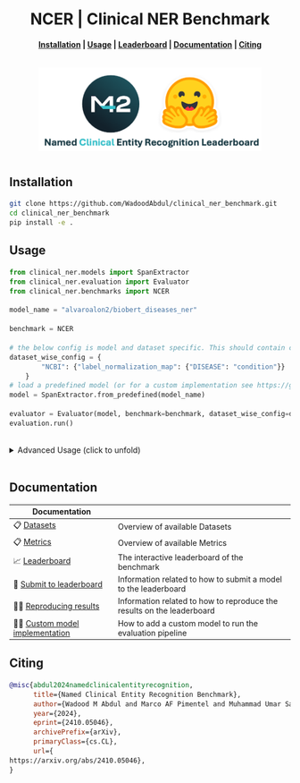 <h1 align="center">NCER | Clinical NER Benchmark</h1>

<!-- <p align="center">
    <a href="https://github.com/embeddings-benchmark/mteb/releases">
        <img alt="GitHub release" src="https://img.shields.io/github/release/embeddings-benchmark/mteb.svg">
    </a>
    <a href="https://arxiv.org/abs/2210.07316">
        <img alt="GitHub release" src="https://img.shields.io/badge/arXiv-2305.14251-b31b1b.svg">
    </a>
    <a href="https://github.com/embeddings-benchmark/mteb/blob/master/LICENSE">
        <img alt="License" src="https://img.shields.io/github/license/embeddings-benchmark/mteb.svg?color=green">
    </a>
    <a href="https://pepy.tech/project/mteb">
        <img alt="Downloads" src="https://static.pepy.tech/personalized-badge/mteb?period=total&units=international_system&left_color=grey&right_color=orange&left_text=Downloads">
    </a>
</p> -->

<h4 align="center">
    <p>
        <a href="#installation">Installation</a> |
        <a href="#usage">Usage</a> |
        <a href="https://huggingface.co/spaces/m42-health/clinical_ner_leaderboard">Leaderboard</a> |
        <a href="#documentation">Documentation</a> |
        <a href="#citing">Citing</a>
    <p>
</h4>

<h3 align="center">
    <a href="https://huggingface.co/spaces/m42-health/clinical_ner_leaderboard"><img style="float: middle; padding: 10px 10px 10px 10px;" width="400"src="./docs/assets/logo.png" /></a>
</h3>


## Installation

```bash
git clone https://github.com/WadoodAbdul/clinical_ner_benchmark.git
cd clinical_ner_benchmark
pip install -e .
```

## Usage



```python
from clinical_ner.models import SpanExtractor
from clinical_ner.evaluation import Evaluator
from clinical_ner.benchmarks import NCER

model_name = "alvaroalon2/biobert_diseases_ner"

benchmark = NCER 

# the below config is model and dataset specific. This should contain config for all datasets in the loaded benchmark
dataset_wise_config = {
        "NCBI": {"label_normalization_map": {"DISEASE": "condition"}}
    }
# load a predefined model (or for a custom implementation see https://github.com/WadoodAbdul/clinical_ner_benchmark/blob/master/docs/custom_model_implementation.md)
model = SpanExtractor.from_predefined(model_name)

evaluator = Evaluator(model, benchmark=benchmark, dataset_wise_config=dataset_wise_config)
evaluation.run()
```


<br /> 

<details>
  <summary> Advanced Usage (click to unfold) </summary>


## Advanced Usage


### Using a custom model

Models should be inherited from the `GenericSpanExtractor` or `SpanExtractor` abstract classes.

```python
from clinical_ner.models import GenericSpanExtractor
from clinical_ner.models.span_dataclasses import NERSpans

class MyCustomModel(GenericSpanExtractor):
    def extract_spans_from_chunk(text: str, **kwargs) -> NERSpans:
        """
        Extracts spans from sequences of any length

        Args:
            text: The text from which spans should be extracted.
            **kwargs: Additional arguments to pass to the encoder.

        Returns:
            The NERSpans.
        """
        pass


model = MyModel()
benchmark = NCER 

# the below config is model and dataset specific.
dataset_wise_config = {
        "dataset_name": {"label_normalization_map": {"DISEASE": "condition"}}
    }
evaluator = Evaluator(model, benchmark=benchmark, dataset_wise_config=dataset_wise_config)
evaluation.run()
```
More information on custom implementation can be found [here](docs/custom_model_implementation.md)


</details>

<br /> 

## Documentation

| Documentation                  |                        |
| ------------------------------ | ---------------------- |
| 📋 [Datasets] | Overview of available Datasets |
| 📋 [Metrics] | Overview of available Metrics |
| 📈 [Leaderboard] | The interactive leaderboard of the benchmark |
| 🤖 [Submit to leaderboard] | Information related to how to submit a model to the leaderboard |
| 👩‍🔬 [Reproducing results] | Information related to how to reproduce the results on the leaderboard |
| 👩‍💻 [Custom model implementation] | How to add a custom model to run the evaluation pipeline | 

[Datasets]: docs/datasets.md
[Metrics]: docs/metrics.md
[Submit to leaderboard]: docs/submit_to_leaderboard.md
[Leaderboard]: https://huggingface.co/spaces/m42-health/clinical_ner_leaderboard
[Reproducing results]: docs/reproducing_results.md
[Custom model implementation]: docs/custom_model_implementation.md

## Citing


```bibtex
@misc{abdul2024namedclinicalentityrecognition,
      title={Named Clinical Entity Recognition Benchmark}, 
      author={Wadood M Abdul and Marco AF Pimentel and Muhammad Umar Salman and Tathagata Raha and Clément Christophe and Praveen K Kanithi and Nasir Hayat and Ronnie Rajan and Shadab Khan},
      year={2024},
      eprint={2410.05046},
      archivePrefix={arXiv},
      primaryClass={cs.CL},
      url={
https://arxiv.org/abs/2410.05046}, 
}
```

